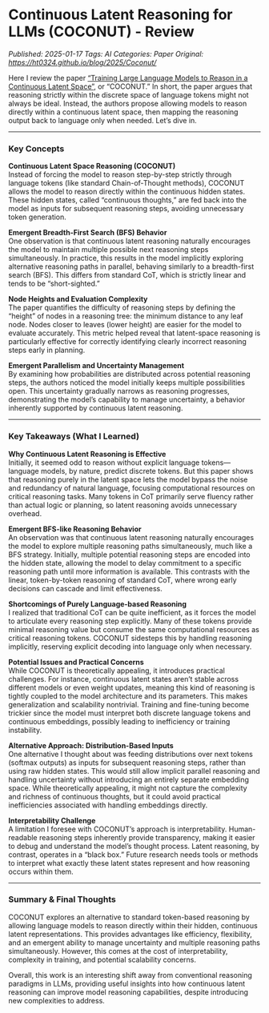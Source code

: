 # Continuous Latent Reasoning for LLMs (COCONUT) - Review
_Published: 2025-01-17_
_Tags: AI_
_Categories: Paper_
_Original: https://ht0324.github.io/blog/2025/Coconut/_

<p>Here I review the paper <a href="https://arxiv.org/abs/2412.06769">“Training Large Language Models to Reason in a Continuous Latent Space”</a>, or “COCONUT.” In short, the paper argues that reasoning strictly within the discrete space of language tokens might not always be ideal. Instead, the authors propose allowing models to reason directly within a continuous latent space, then mapping the reasoning output back to language only when needed. Let’s dive in.</p>

<hr />

<h3 id="key-concepts">Key Concepts</h3>

<p><strong>Continuous Latent Space Reasoning (COCONUT)</strong><br />
Instead of forcing the model to reason step-by-step strictly through language tokens (like standard Chain-of-Thought methods), COCONUT allows the model to reason directly within the continuous hidden states. These hidden states, called “continuous thoughts,” are fed back into the model as inputs for subsequent reasoning steps, avoiding unnecessary token generation.</p>

<p><strong>Emergent Breadth-First Search (BFS) Behavior</strong><br />
One observation is that continuous latent reasoning naturally encourages the model to maintain multiple possible next reasoning steps simultaneously. In practice, this results in the model implicitly exploring alternative reasoning paths in parallel, behaving similarly to a breadth-first search (BFS). This differs from standard CoT, which is strictly linear and tends to be “short-sighted.”</p>

<p><strong>Node Heights and Evaluation Complexity</strong><br />
The paper quantifies the difficulty of reasoning steps by defining the “height” of nodes in a reasoning tree: the minimum distance to any leaf node. Nodes closer to leaves (lower height) are easier for the model to evaluate accurately. This metric helped reveal that latent-space reasoning is particularly effective for correctly identifying clearly incorrect reasoning steps early in planning.</p>

<p><strong>Emergent Parallelism and Uncertainty Management</strong><br />
By examining how probabilities are distributed across potential reasoning steps, the authors noticed the model initially keeps multiple possibilities open. This uncertainty gradually narrows as reasoning progresses, demonstrating the model’s capability to manage uncertainty, a behavior inherently supported by continuous latent reasoning.</p>

<hr />

<h3 id="key-takeaways-what-i-learned">Key Takeaways (What I Learned)</h3>

<p><strong>Why Continuous Latent Reasoning is Effective</strong><br />
Initially, it seemed odd to reason without explicit language tokens—language models, by nature, predict discrete tokens. But this paper shows that reasoning purely in the latent space lets the model bypass the noise and redundancy of natural language, focusing computational resources on critical reasoning tasks. Many tokens in CoT primarily serve fluency rather than actual logic or planning, so latent reasoning avoids unnecessary overhead.</p>

<p><strong>Emergent BFS-like Reasoning Behavior</strong><br />
An observation was that continuous latent reasoning naturally encourages the model to explore multiple reasoning paths simultaneously, much like a BFS strategy. Initially, multiple potential reasoning steps are encoded into the hidden state, allowing the model to delay commitment to a specific reasoning path until more information is available. This contrasts with the linear, token-by-token reasoning of standard CoT, where wrong early decisions can cascade and limit effectiveness.</p>

<p><strong>Shortcomings of Purely Language-based Reasoning</strong><br />
I realized that traditional CoT can be quite inefficient, as it forces the model to articulate every reasoning step explicitly. Many of these tokens provide minimal reasoning value but consume the same computational resources as critical reasoning tokens. COCONUT sidesteps this by handling reasoning implicitly, reserving explicit decoding into language only when necessary.</p>

<p><strong>Potential Issues and Practical Concerns</strong><br />
While COCONUT is theoretically appealing, it introduces practical challenges. For instance, continuous latent states aren’t stable across different models or even weight updates, meaning this kind of reasoning is tightly coupled to the model architecture and its parameters. This makes generalization and scalability nontrivial. Training and fine-tuning become trickier since the model must interpret both discrete language tokens and continuous embeddings, possibly leading to inefficiency or training instability.</p>

<p><strong>Alternative Approach: Distribution-Based Inputs</strong><br />
One alternative I thought about was feeding distributions over next tokens (softmax outputs) as inputs for subsequent reasoning steps, rather than using raw hidden states. This would still allow implicit parallel reasoning and handling uncertainty without introducing an entirely separate embedding space. While theoretically appealing, it might not capture the complexity and richness of continuous thoughts, but it could avoid practical inefficiencies associated with handling embeddings directly.</p>

<p><strong>Interpretability Challenge</strong><br />
A limitation I foresee with COCONUT’s approach is interpretability. Human-readable reasoning steps inherently provide transparency, making it easier to debug and understand the model’s thought process. Latent reasoning, by contrast, operates in a “black box.” Future research needs tools or methods to interpret what exactly these latent states represent and how reasoning occurs within them.</p>

<hr />

<h3 id="summary--final-thoughts">Summary &amp; Final Thoughts</h3>
<p>COCONUT explores an alternative to standard token-based reasoning by allowing language models to reason directly within their hidden, continuous latent representations. This provides advantages like efficiency, flexibility, and an emergent ability to manage uncertainty and multiple reasoning paths simultaneously. However, this comes at the cost of interpretability, complexity in training, and potential scalability concerns.</p>

<p>Overall, this work is an interesting shift away from conventional reasoning paradigms in LLMs, providing useful insights into how continuous latent reasoning can improve model reasoning capabilities, despite introducing new complexities to address.</p>
